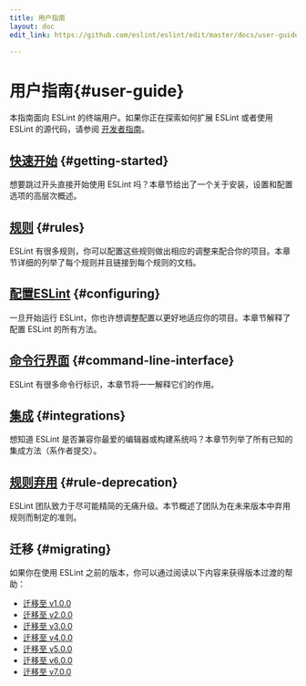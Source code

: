 ```yaml
---
title: 用户指南
layout: doc
edit_link: https://github.com/eslint/eslint/edit/master/docs/user-guide/README.md

---
```

<!-- Note: No pull requests accepted for this file. See README.md in the root directory for details. -->

# 用户指南{#user-guide}

本指南面向 ESLint 的终端用户。如果你正在探索如何扩展 ESLint 或者使用 ESLint 的源代码，请参阅 [开发者指南](../developer-guide)。

## [快速开始](getting-started) {#getting-started}

想要跳过开头直接开始使用 ESLint 吗？本章节给出了一个关于安装，设置和配置选项的高层次概述。

## [规则](../rules) {#rules}

ESLint 有很多规则，你可以配置这些规则做出相应的调整来配合你的项目。本章节详细的列举了每个规则并且链接到每个规则的文档。

## [配置ESLint](configuring/) {#configuring}

一旦开始运行 ESLint，你也许想调整配置以更好地适应你的项目。本章节解释了配置 ESLint 的所有方法。

## [命令行界面](command-line-interface) {#command-line-interface}

ESLint 有很多命令行标识，本章节将一一解释它们的作用。

## [集成](integrations) {#integrations}

想知道 ESLint 是否兼容你最爱的编辑器或构建系统吗？本章节列举了所有已知的集成方法（系作者提交）。

## [规则弃用](rule-deprecation) {#rule-deprecation}

ESLint 团队致力于尽可能精简的无痛升级。本节概述了团队为在未来版本中弃用规则而制定的准则。

## 迁移 {#migrating}

如果你在使用 ESLint 之前的版本，你可以通过阅读以下内容来获得版本过渡的帮助：

- [迁移至 v1.0.0](migrating-to-1.0.0)
- [迁移至 v2.0.0](migrating-to-2.0.0)
- [迁移至 v3.0.0](migrating-to-3.0.0)
- [迁移至 v4.0.0](migrating-to-4.0.0)
- [迁移至 v5.0.0](migrating-to-5.0.0)
- [迁移至 v6.0.0](migrating-to-6.0.0)
- [迁移至 v7.0.0](migrating-to-7.0.0)
